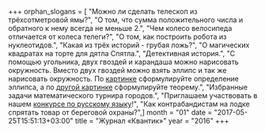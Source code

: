 +++
orphan_slogans = [ "Можно ли сделать телескоп из трёхсотметровой ямы?", "О том, что сумма положительного числа и обратного к нему всегда не меньше 2.", "Чем колесо велосипеда отличается от колеса телеги?", "О том, как построить робота из нуклеотидов.", "Какая из трёх историй - грубая ложь?", "О магических квадратах на торте для дятла Спятла.", "Детективная история.", "С помощью угольника, двух гвоздей и карандаша можно нарисовать окружность. Вместо двух гвоздей можно взять эллипс и так же нарисовать окружность. По [картинке](img/2016-01.definition.gif) сформулируйте определение эллипса, а по [другой картинке](img/2016-01.ellipse.gif) сформулируйте теорему.", "Избранные задачи математического турнира городов.", "Приглашаем участвовать в нашем [конкурсе по русскому языку](russconcurs.html)!", "Как контрабандистам на лодке спрятать товар от береговой охраны?",]
month = "01"
date = "2017-05-25T15:51:13+03:00"
title = "Журнал «Квантик»"
year = "2016"
+++
